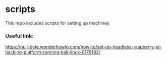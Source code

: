 # scripts

This repo includes scripts for setting up machines


### Useful link:

https://null-byte.wonderhowto.com/how-to/set-up-headless-raspberry-pi-hacking-platform-running-kali-linux-0176182/